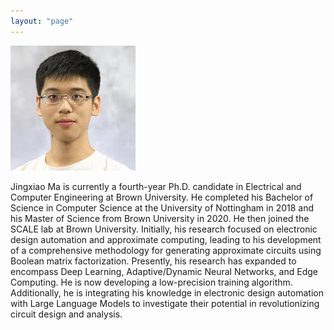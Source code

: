 ```yaml
---
layout: "page"
---
```




![](/members/jingxiao_mini.jpg)


Jingxiao Ma is currently a fourth-year Ph.D. candidate in Electrical and Computer Engineering at Brown University. He completed his Bachelor of Science in Computer Science at the University of Nottingham in 2018 and his Master of Science from Brown University in 2020. He then joined the SCALE lab at Brown University. Initially, his research focused on electronic design automation and approximate computing, leading to his development of a comprehensive methodology for generating approximate circuits using Boolean matrix factorization. Presently, his research has expanded to encompass Deep Learning, Adaptive/Dynamic Neural Networks, and Edge Computing. He is now developing a low-precision training algorithm. Additionally, he is integrating his knowledge in electronic design automation with Large Language Models to investigate their potential in revolutionizing circuit design and analysis.
